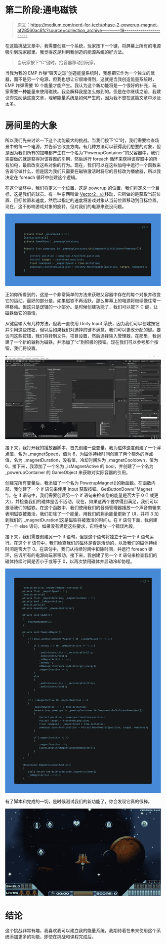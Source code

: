# 第二阶段:通电磁铁

> 原文：<https://medium.com/nerd-for-tech/phase-2-powerup-magnet-af28560ac6fc?source=collection_archive---------19----------------------->

在这篇挑战文章中，我需要创建一个系统，玩家按下一个键，将屏幕上所有的电源吸引到玩家那里。我觉得这是利用我创造的能源系统的好方法。

> 当玩家按下“C”键时，拾音器移动到玩家。

当我为我的 EMP 炸弹“毁灭之球”创造能量系统时，我想把它作为一个独立的武器，而不是另一个电源，但我也想让它很难得到，这就是当我创造能量系统时，EMP 炸弹需要 10 个能量才能产生。我认为这个新功能将是一个很好的补充，玩家需要一种能量来使用磁铁。我会解释我是怎么做到的。但是在你继续之前，我建议你先阅读这篇文章，理解能量系统是如何产生的，因为我不想在这篇文章中涉及太多。

# 房间里的大象

所以我们先来讨论一下这个功能最大的挑战。当我们按下“C”时，我们需要检查场景中的每一个电源，并告诉它改变方向。有几种方法可以获得我们想要的对象，但是因为我们所有的加电都产生在一个名为“PowerupContainer”的父容器中，我们需要做的就是获得对该容器的引用，然后运行 foreach 循环来获得该容器中的所有加电，最后改变这些对象的行为。现在，我们可以在这些加电中运行一个函数来告诉它做什么，但是因为我们只需要在磁铁激活时将它的目标改为播放器，所以我决定在 foreach 循环中创建这个逻辑。

在这个循环中，我们将定义一个位置，这是 powerup 的位置，我们将定义一个目标，这是我们的球员。有一种东西叫做 [Vector2。向](https://docs.unity3d.com/ScriptReference/Vector2.MoveTowards.html)移动，它所做的是获取当前位置、目标位置和速度，然后以指定的速度将游戏对象从当前位置移动到目标位置。现在，这不影响游戏对象的旋转，但对我们的电源来说没问题。

![](img/2a7a440fa2bee978ab648d453d921825.png)

正如你所看到的，这是一个非常简单的方法来获取父容器中存在的每个对象并改变它的运动。最好的部分是，如果磁铁不再活跃，那么屏幕上的电源将继续像往常一样移动。但这只是逻辑的一小部分。是时候创建功能了，我们可以按下 C 键，让磁铁做它的事情。

从键盘输入有几种方法，但我一直使用 Unity Input 系统，因为我们可以创建按钮并引用这些按钮，但以后如果我们对选择的键不满意，我们可以更改分配的键。要访问这些按钮，我们将转到文件，项目设置，然后选择输入管理器。在那里，我创建了一个新的轴称为磁铁，并添加了“c”到积极的按钮。现在我们可以参考那个按钮，我们将设置。

![](img/d85e9063d69c165ade6382e1cadfcaed.png)

接下来，我打开我的播放器脚本，首先创建一些变量。我为磁体速度创建了一个浮点值，名为 _magnetSpeed，值为 6，为磁体持续时间创建了两个额外的浮点值，名为 _magnetDuration，没有值，冷却时间名为 _magnetCooldown，值为 6。接下来，我添加了一个名为 _isMagnetActive 的 bool，并创建了一个名为 _powerupContainer 的 GameObject 来获取对实际容器的引用。

创建完所有变量后，我添加了一个名为 PowerupMagnet()的新函数。在函数内部，我创建了一个 if 语句来使用 Input 获取按钮。GetButtonDown("Magnet ")，在 if 语句中，我们需要创建另一个 if 语句来检查您的能量是否大于 0 (1 或更大)，并检查我们的磁体是否不活动。现在，如果这两个要求得到满足，我们可以激活我们的磁铁。在这个函数中，我们使用我们的音频管理器播放一个声音剪辑来表明磁铁被激活，我们扣除了一个能量，用我们的剩余能量更新了 UI，并将 3 加到我们的 _magnetDuration(这是磁铁将被激活的时间)。在 if 语句下面，我创建了一个 else 语句，如果没有满足这些要求，它将播放一个错误片段。

接下来，我们需要创建另一个 if 语句，但是这个语句将独立于第一个 if 语句运行。在这个 if 语句中，我们检查我们的磁体是否是活动的，以及我们的磁体持续时间是否大于 0。在语句中，我们从持续时间中扣除时间，并运行 foreach 循环，告诉所有的电源向玩家移动。接下来，我创建了另一个 if 语句来检查我们的磁体持续时间是否小于或等于 0，以再次禁用磁体并启动冷却协程。

![](img/465f380493e40a6f92195c356aceff39.png)

有了脚本和完成的一切，是时候测试我们的新功能了，你会发现它真的很棒。

![](img/f7a641525bc8b5b42a8677550b26d3d5.png)

# 结论

这个挑战非常有趣，我喜欢我可以建立我的能量系统，我期待着在未来使用这个系统添加更多的功能，即使在挑战和课程完成后。